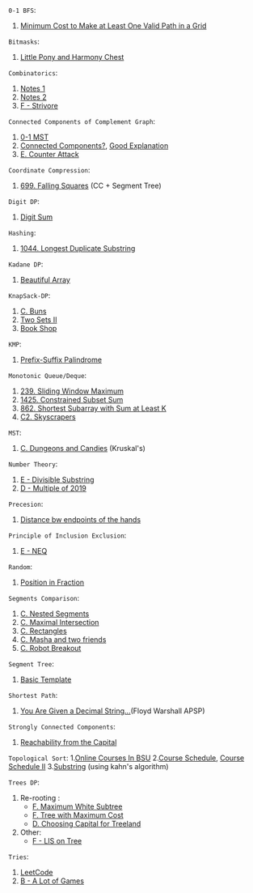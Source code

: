 

`0-1 BFS`:
1. [Minimum Cost to Make at Least One Valid Path in a Grid](https://leetcode.com/problems/minimum-cost-to-make-at-least-one-valid-path-in-a-grid/description/)


`Bitmasks`:
1. [Little Pony and Harmony Chest](https://codeforces.com/contest/453/problem/B)


`Combinatorics`:
1. [Notes 1](https://www.askiitians.com/maths/permutation-and-combination.html)
2. [Notes 2](https://www.careerbless.com/aptitude/qa/permutations_combinations_imp7.php)
3. [F - Strivore](https://atcoder.jp/contests/abc171/tasks/abc171_f)


`Connected Components of Complement Graph`:
1. [0-1 MST](https://codeforces.com/contest/1242/problem/B)
2. [Connected Components?](https://codeforces.com/contest/920/problem/E), [Good Explanation](https://codeforces.com/blog/entry/57516)
3. [E. Counter Attack](https://codeforces.com/problemset/problem/190/E)


`Coordinate Compression`:
1. [699. Falling Squares](https://leetcode.com/problems/falling-squares/) (CC + Segment Tree)


`Digit DP`:
1. [Digit Sum](https://atcoder.jp/contests/dp/tasks/dp_s)


`Hashing`:
1. [1044. Longest Duplicate Substring](https://leetcode.com/problems/longest-duplicate-substring)


`Kadane DP`:
1. [Beautiful Array](https://codeforces.com/problemset/problem/1155/D)


`KnapSack-DP`:
1. [C. Buns](https://codeforces.com/contest/106/problem/C)
2. [Two Sets II](https://cses.fi/problemset/task/1093/)
3. [Book Shop](https://cses.fi/problemset/task/1158)


`KMP`:
1. [Prefix-Suffix Palindrome](https://codeforces.com/contest/1326/problem/D2)


`Monotonic Queue/Deque`:
1. [239. Sliding Window Maximum](https://leetcode.com/problems/sliding-window-maximum/)
2. [1425. Constrained Subset Sum](https://leetcode.com/problems/constrained-subset-sum/)
3. [862. Shortest Subarray with Sum at Least K](https://leetcode.com/problems/shortest-subarray-with-sum-at-least-k/)
4. [C2. Skyscrapers](https://codeforces.com/contest/1313/problem/C2)


`MST`:
1. [C. Dungeons and Candies](https://codeforces.com/problemset/problem/436/C) (Kruskal's)


`Number Theory`:
1. [E - Divisible Substring](https://atcoder.jp/contests/abc158/tasks/abc158_e)
2. [D - Multiple of 2019](https://atcoder.jp/contests/abc164/tasks/abc164_d)


`Precesion`:
1. [Distance bw endpoints of the hands](https://atcoder.jp/contests/abc168/tasks/abc168_c)


`Principle of Inclusion Exclusion`:
1. [E - NEQ](https://atcoder.jp/contests/abc172/tasks/abc172_e)


`Random`:
1. [Position in Fraction](https://codeforces.com/problemset/problem/900/B)


`Segments Comparison`:
1. [C. Nested Segments](https://codeforces.com/problemset/problem/976/C)
2. [C. Maximal Intersection](https://codeforces.com/problemset/problem/1029/C)
3. [C. Rectangles](https://codeforces.com/contest/1028/problem/C)
4. [C. Masha and two friends](https://codeforces.com/problemset/problem/1080/C)
5. [C. Robot Breakout](https://codeforces.com/problemset/problem/1196/C)


`Segment Tree`:
1. [Basic Template](https://leetcode.com/articles/a-recursive-approach-to-segment-trees-range-sum-queries-lazy-propagation/)


`Shortest Path`:
1. [You Are Given a Decimal String...](https://codeforces.com/contest/1202/problem/B)(Floyd Warshall APSP)


`Strongly Connected Components`:
1. [Reachability from the Capital](https://codeforces.com/contest/999/problem/E)


`Topological Sort`:
1.[Online Courses In BSU](https://codeforces.com/problemset/problem/770/C)
2.[Course Schedule](https://leetcode.com/problems/course-schedule/description/), [Course Schedule II](https://leetcode.com/problems/course-schedule-ii/description/)
3.[Substring](https://codeforces.com/contest/919/problem/D) (using kahn's algorithm)


`Trees DP`:
1. Re-rooting : 
   - [F. Maximum White Subtree](https://codeforces.com/contest/1324/problem/F)
   - [F. Tree with Maximum Cost](https://codeforces.com/contest/1092/problem/F)
   - [D. Choosing Capital for Treeland](https://codeforces.com/problemset/problem/219/D)
2. Other:
   - [F - LIS on Tree](https://atcoder.jp/contests/abc165/tasks/abc165_f)

`Tries`:
1. [LeetCode](https://leetcode.com/tag/trie/)
2. [B - A Lot of Games](https://codeforces.com/contest/455/problem/B)

